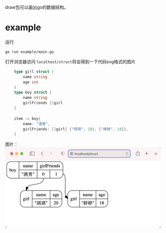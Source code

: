 draw包可以画出go的数据结构。
# example
运行
```shell script
go run example/main.go
```
打开浏览器访问 ```localhost/struct```将会得到一下代码svg格式的图片
```go
	type girl struct {
		name string
		age int
	}
	type boy struct {
		name string
		girlFriends []girl
	}

	item := boy{
		name: "渣男",
		girlFriends: []girl{ {"琪琪", 20}, {"婷婷", 18}},
	}
```
图片：
![](example/draw.png)